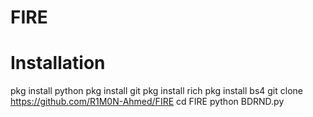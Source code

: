 # FIRE
# Installation

pkg install python 
pkg install git 
pkg install rich
pkg install bs4
git clone https://github.com/R1M0N-Ahmed/FIRE
cd FIRE
python BDRND.py
